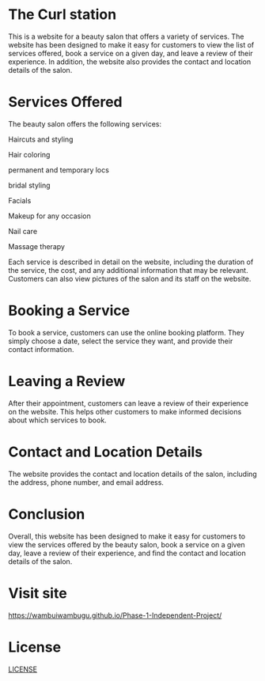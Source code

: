 # The Curl station
This is a website for a beauty salon that offers a variety of services. The website has been designed to make it easy for customers to view the list of services offered, book a service on a given day, and leave a review of their experience. In addition, the website also provides the contact and location details of the salon.

# Services Offered

The beauty salon offers the following services:

Haircuts and styling

Hair coloring

permanent and temporary locs

bridal styling

Facials

Makeup for any occasion

Nail care

Massage therapy

Each service is described in detail on the website, including the duration of the service, the cost, and any additional information that may be relevant. Customers can also view pictures of the salon and its staff on the website.

# Booking a Service

To book a service, customers can use the online booking platform. They simply  choose a date, select the service they want, and provide their contact information. 

# Leaving a Review

After their appointment, customers can leave a review of their experience on the website. This helps other customers to make informed decisions about which services to book.

# Contact and Location Details

The website provides the contact and location details of the salon, including the address, phone number, and email address. 

# Conclusion

Overall, this website has been designed to make it easy for customers to view the services offered by the beauty salon, book a service on a given day, leave a review of their experience, and find the contact and location details of the salon. 

# Visit site
https://wambuiwambugu.github.io/Phase-1-Independent-Project/

# License
[LICENSE](https://github.com/Wambuiwambugu/Phase-1-Independent-Project/blob/2e23170f39a6b0eb45ebe54220288a405c12a826/LICENSE.md)

